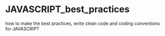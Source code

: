 # JAVASCRIPT_best_practices
how to make the best practices, write clean code and coding conventions for JAVASCRIPT
